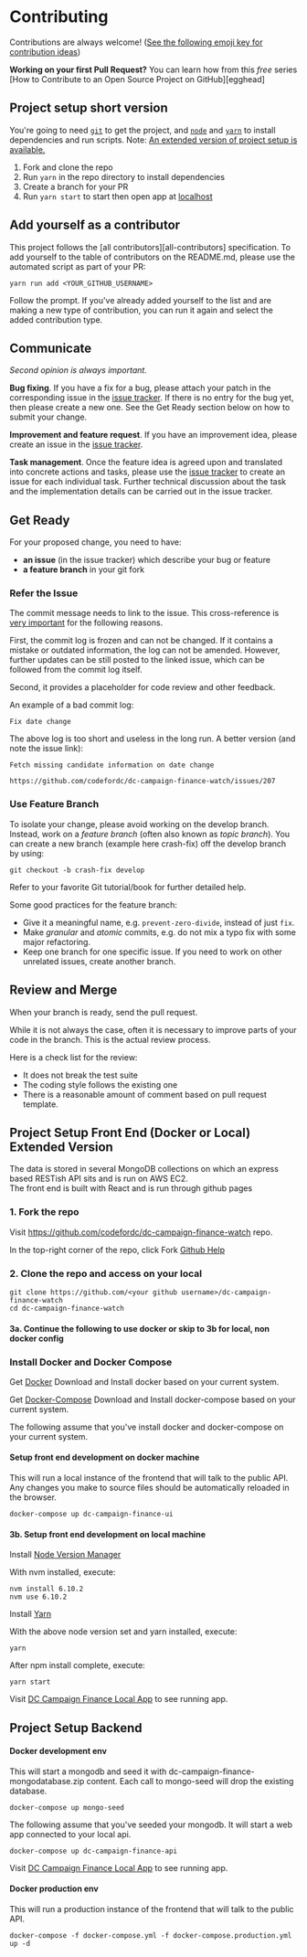 # Contributing
Contributions are always welcome!
([See the following emoji key for contribution ideas](https://github.com/kentcdodds/all-contributors#emoji-key))

**Working on your first Pull Request?** You can learn how from this *free* series
[How to Contribute to an Open Source Project on GitHub][egghead]

## Project setup short version

You're going to need [`git`](https://git-scm.com/) to get the project, and [`node`](https://nodejs.org/en/) and
[`yarn`](https://yarnpkg.com/) to install dependencies and run scripts. 
Note: [An extended version of project setup is available.](https://github.com/codefordc/dc-campaign-finance-watch/blob/develop/CONTRIBUTING.md#project-setup-front-end-docker-or-local-extended-version)

1. Fork and clone the repo
2. Run `yarn` in the repo directory to install dependencies
3. Create a branch for your PR
4. Run `yarn start` to start then open app at [localhost](http://localhost:3001)

## Add yourself as a contributor

This project follows the [all contributors][all-contributors] specification. To add yourself to the table of
contributors on the README.md, please use the automated script as part of your PR:

```console
yarn run add <YOUR_GITHUB_USERNAME>
```

Follow the prompt. If you've already added yourself to the list and are making a new type of contribution, you can run
it again and select the added contribution type.

## Communicate

*Second opinion is always important.*

**Bug fixing**. If you have a fix for a bug, please attach your patch in the corresponding issue in the [issue tracker](https://github.com/codefordc/dc-campaign-finance-watch/issues). If there is no entry for the bug yet, then please create a new one. See the Get Ready section below on how to submit your change.

**Improvement and feature request**. If you have an improvement idea, please create an issue in the [issue tracker](https://github.com/codefordc/dc-campaign-finance-watch/issues).

**Task management**. Once the feature idea is agreed upon and translated into concrete actions and tasks, please use the [issue tracker](https://github.com/codefordc/dc-campaign-finance-watch/issues) to create an issue for each individual task. Further technical discussion about the task and the implementation details can be carried out in the issue tracker.

## Get Ready

For your proposed change, you need to have:

* **an issue** (in the issue tracker) which describe your bug or feature
* **a feature branch** in your git fork

### Refer the Issue

The commit message needs to link to the issue. This cross-reference is [very important](http://ariya.ofilabs.com/2012/01/small-scale-software-craftsmanship.html) for the following reasons.

First, the commit log is frozen and can not be changed. If it contains a mistake or outdated information, the log can not be amended. However, further updates can be still posted to the linked issue, which can be followed from the commit log itself.

Second, it provides a placeholder for code review and other feedback.

An example of a bad commit log:

    Fix date change

The above log is too short and useless in the long run. A better version (and note the issue link):
    
    Fetch missing candidate information on date change
    
    https://github.com/codefordc/dc-campaign-finance-watch/issues/207

### Use Feature Branch

To isolate your change, please avoid working on the develop branch. Instead, work on a *feature branch* (often also known as *topic branch*). You can create a new branch (example here crash-fix) off the develop branch by using:

    git checkout -b crash-fix develop

Refer to your favorite Git tutorial/book for further detailed help.

Some good practices for the feature branch:

* Give it a meaningful name, e.g. `prevent-zero-divide`, instead of just `fix`.
* Make *granular* and *atomic* commits, e.g. do not mix a typo fix with some major refactoring.
* Keep one branch for one specific issue. If you need to work on other unrelated issues, create another branch.

## Review and Merge

When your branch is ready, send the pull request.

While it is not always the case, often it is necessary to improve parts of your code in the branch. This is the actual review process.

Here is a check list for the review:

* It does not break the test suite
* The coding style follows the existing one
* There is a reasonable amount of comment based on pull request template.

## Project Setup Front End (Docker or Local) Extended Version
The data is stored in several MongoDB collections on which an express based RESTish API sits and is run on AWS EC2.  
The front end is built with React and is run through github pages

### 1. Fork the repo
Visit https://github.com/codefordc/dc-campaign-finance-watch repo.

In the top-right corner of the repo, click Fork
[Github Help](https://help.github.com/articles/fork-a-repo/)

### 2. Clone the repo and access on your local
```
git clone https://github.com/<your github username>/dc-campaign-finance-watch
cd dc-campaign-finance-watch
```
#### 3a. Continue the following to use docker or skip to 3b for local, non docker config
### Install Docker and Docker Compose
Get [Docker](https://www.docker.com/products/overview)
Download and Install docker based on your current system.

Get [Docker-Compose](https://docs.docker.com/compose/install/)
Download and Install docker-compose based on your current system.

The following assume that you've install docker and docker-compose on your current system.

#### Setup front end development on docker machine
This will run a local instance of the frontend that will talk to the public API.  
Any changes you make to source files should be automatically reloaded in the browser.
``` 
docker-compose up dc-campaign-finance-ui
```
#### 3b. Setup front end development on local machine
Install [Node Version Manager](https://github.com/creationix/nvm#installation)

With nvm installed, execute:
```
nvm install 6.10.2
nvm use 6.10.2
```
Install [Yarn](https://yarnpkg.com/lang/en/docs/install/)

With the above node version set and yarn installed, execute:
```
yarn
```
After npm install complete, execute:
```
yarn start
```

Visit [DC Campaign Finance Local App](http://localhost:3001/) to see running app.

## Project Setup Backend
#### Docker development env
This will start a mongodb and seed it with dc-campaign-finance-mongodatabase.zip content.
Each call to mongo-seed will drop the existing database.
``` 
docker-compose up mongo-seed
```
The following assume that you've seeded your mongodb. It will start a web app connected to your local api.
``` 
docker-compose up dc-campaign-finance-api
```

Visit [DC Campaign Finance Local App](http://localhost:3001/) to see running app.


#### Docker production env
This will run a production instance of the frontend that will talk to the public API.  
```
docker-compose -f docker-compose.yml -f docker-compose.production.yml up -d

```

